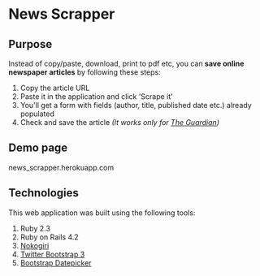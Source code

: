 # News Scrapper
## Purpose
Instead of copy/paste, download, print to pdf etc, you can **save online newspaper articles** by following these steps:
1. Copy the article URL
2. Paste it in the application and click 'Scrape it'
3. You'll get a form with fields (author, title, published date etc.) already populated
4. Check and save the article
*(It works only for [The Guardian](http://www.theguardian.com/))*

## Demo page
news_scrapper.herokuapp.com

## Technologies
This web application was built using the following tools:
1. Ruby 2.3
2. Ruby on Rails 4.2
3. [Nokogiri](http://www.nokogiri.org/)
4. [Twitter Bootstrap 3](http://getbootstrap.com/)
5. [Bootstrap Datepicker](http://www.eyecon.ro/bootstrap-datepicker/)
